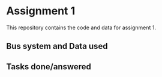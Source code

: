 # Assignment 1
This repository contains the code and data for assignment 1.

## Bus system and Data used


## Tasks done/answered




